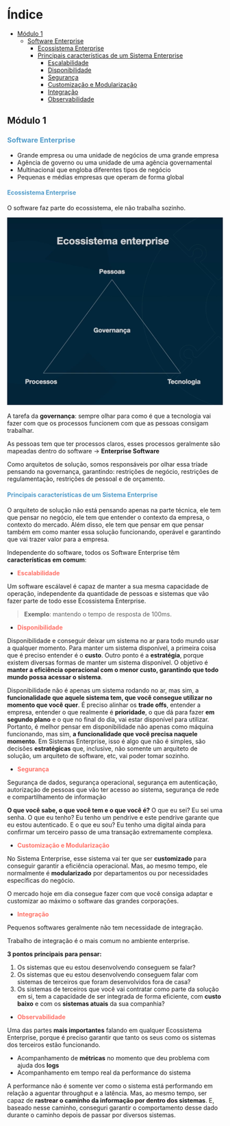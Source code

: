 # Índice

- [Módulo 1](#modulo-1)
    - [Software Enterprise](#software-enterprise)
        - [Ecossistema Enterprise](#ecossistema-enterprise)
        - [Principais características de um Sistema Enterprise](#principais-caracteristicas-de-um-sistema-enterprise)
            - [Escalabilidade](#escalabilidade)
            - [Disponibilidade](#disponibilidade)
            - [Segurança](#seguranca)
            - [Customização e Modularização](#customizacao-e-modularizacao)
            - [Integração](#integracao)
            - [Observabilidade](#observabilidade)

## Módulo 1

### <span style="color:#529CCA">Software Enterprise</span>

- Grande empresa ou uma unidade de negócios de uma grande empresa
- Agência de governo ou uma unidade de uma agência governamental
- Multinacional que engloba diferentes tipos de negócio
- Pequenas e médias empresas que operam de forma global

#### <span style="color:#529CCA">Ecossistema Enterprise</span>

O software faz parte do ecossistema, ele não trabalha sozinho.

![Alt text](img/image.png)

A tarefa da **governança**: sempre olhar para como é que a tecnologia vai fazer com que os processos funcionem com que as pessoas consigam trabalhar.

As pessoas tem que ter processos claros, esses processos geralmente são mapeadas dentro do software -> **Enterprise Software**

Como arquitetos de solução, somos responsáveis por olhar essa tríade pensando na governança, garantindo: restrições de negócio, restrições de regulamentação, restrições de pessoal e de orçamento.

#### <span style="color:#529CCA">Principais características de um Sistema Enterprise</span>

O arquiteto de solução não está pensando apenas na parte técnica, ele tem que pensar no negócio, ele tem que entender o contexto da empresa, o contexto do mercado. Além disso, ele tem que pensar em que pensar também em como manter essa solução funcionando, operável e garantindo que vai trazer valor para a empresa.

Independente do software, todos os Software Enterprise têm **características em comum**:

- <span style="color:#FF7369">**Escalabilidade**</span>

Um software escálavel é capaz de manter a sua mesma capacidade de operação, independente da quantidade de pessoas e sistemas que vão fazer parte de todo esse Ecossistema Enterprise.

>**Exemplo**: mantendo o tempo de resposta de 100ms.

- <span style="color:#FF7369">**Disponibilidade**</span>

Disponibilidade e conseguir deixar um sistema no ar para todo mundo usar a qualquer momento. Para manter um sistema disponível, a primeira coisa que é preciso entender é o **custo**. Outro ponto é a **estratégia**, porque existem diversas formas de manter um sistema disponível. O objetivo é **manter a eficiência operacional com o menor custo, garantindo que todo mundo possa acessar o sistema**.

Disponibilidade não é apenas um sistema rodando no ar, mas sim, a **funcionalidade que aquele sistema tem, que você consegue utilizar no momento que você quer**. É preciso alinhar os **trade offs**, entender a empresa, entender o que realmente é **prioridade**, o que dá para fazer **em segundo plano** e o que no final do dia, vai estar disponível para utilizar. Portanto, é melhor pensar em disponibilidade não apenas como máquina funcionando, mas sim, **a funcionalidade que você precisa naquele momento**. Em Sistemas Enterprise, isso é algo que não é simples, são decisões **estratégicas** que, inclusive, não somente um arquiteto de solução, um arquiteto de software, etc, vai poder tomar sozinho.

- <span style="color:#FF7369">**Segurança**</span>

Segurança de dados, segurança operacional, segurança em autenticação, autorização de pessoas que vão ter acesso ao sistema, segurança de rede e compartilhamento de informação

**O que você sabe, o que você tem e o que você é?**  O que eu sei? Eu sei uma senha. O que eu tenho? Eu tenho um pendrive e este pendrive garante que eu estou autenticado. E o que eu sou? Eu tenho uma digital ainda para confirmar um terceiro passo de uma transação extremamente complexa.

- <span style="color:#FF7369">**Customização e Modularização**</span>

No Sistema Enterprise, esse sistema vai ter que ser **customizado** para conseguir garantir a eficiência operacional. Mas, ao mesmo tempo, ele normalmente é **modularizado** por departamentos ou por necessidades específicas do negócio.

O mercado hoje em dia consegue fazer com que você consiga adaptar e customizar ao máximo o software das grandes corporações.

- <span style="color:#FF7369">**Integração**</span>

Pequenos softwares geralmente não tem necessidade de integração.

Trabalho de integração é o mais comum no ambiente enterprise.

**3 pontos principais para pensar:**
1. Os sistemas que eu estou desenvolvendo conseguem se falar?
2. Os sistemas que eu estou desenvolvendo conseguem falar com sistemas de terceiros que foram desenvolvidos fora de casa?
3. Os sistemas de terceiros que você vai contratar como parte da solução em si, tem a capacidade de ser integrada de forma eficiente, com **custo baixo** e com os **sistemas atuais** da sua companhia?

- <span style="color:#FF7369">**Observabilidade**</span>

Uma das partes **mais importantes** falando em qualquer Ecossistema Enterprise, porque é preciso garantir que tanto os seus como os sistemas dos terceiros estão funcionando.

 - Acompanhamento de **métricas** no momento que deu problema com ajuda dos **logs**
- Acompanhamento em tempo real da performance do sistema

A performance não é somente ver como o sistema está performando em relação a aguentar throughput e a latência. Mas, ao mesmo tempo, ser capaz de **rastrear o caminho da informação por dentro dos sistemas**. E, baseado nesse caminho, conseguri garantir o comportamento desse dado durante o caminho depois de passar por diversos sistemas.
